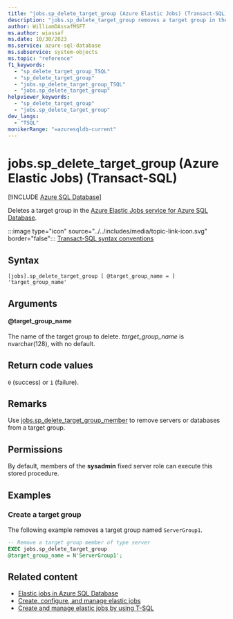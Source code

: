 ```yaml
---
title: "jobs.sp_delete_target_group (Azure Elastic Jobs) (Transact-SQL)"
description: "jobs.sp_delete_target_group removes a target group in the Azure Elastic Jobs service for Azure SQL Database."
author: WilliamDAssafMSFT
ms.author: wiassaf
ms.date: 10/30/2023
ms.service: azure-sql-database
ms.subservice: system-objects
ms.topic: "reference"
f1_keywords:
  - "sp_delete_target_group_TSQL"
  - "sp_delete_target_group"
  - "jobs.sp_delete_target_group_TSQL"
  - "jobs.sp_delete_target_group"
helpviewer_keywords:
  - "sp_delete_target_group"
  - "jobs.sp_delete_target_group"
dev_langs:
  - "TSQL"
monikerRange: "=azuresqldb-current"
---
```

# jobs.sp_delete_target_group (Azure Elastic Jobs) (Transact-SQL)

[!INCLUDE [Azure SQL Database](../../includes/applies-to-version/asdb.md)]

Deletes a target group in the [Azure Elastic Jobs service for Azure SQL Database](/azure/azure-sql/database/elastic-jobs-overview?view=azuresql-db&preserve-view=true).

:::image type="icon" source="../../includes/media/topic-link-icon.svg" border="false"::: [Transact-SQL syntax conventions](../../t-sql/language-elements/transact-sql-syntax-conventions-transact-sql.md)

## Syntax

```syntaxsql
[jobs].sp_delete_target_group [ @target_group_name = ] 'target_group_name'
```

## Arguments

#### @target_group_name

The name of the target group to delete. *target_group_name* is nvarchar(128), with no default.

## Return code values

`0` (success) or `1` (failure).

## Remarks

Use [jobs.sp_delete_target_group_member](sp-delete-target-group-member-elastic-jobs-transact-sql.md) to remove servers or databases from a target group.

## Permissions

By default, members of the **sysadmin** fixed server role can execute this stored procedure.

## Examples

### Create a target group

The following example removes a target group named `ServerGroup1`.

```sql
-- Remove a target group member of type server
EXEC jobs.sp_delete_target_group
@target_group_name = N'ServerGroup1';
```

## Related content

- [Elastic jobs in Azure SQL Database](/azure/azure-sql/database/elastic-jobs-overview?view=azuresql-db&preserve-view=true)
- [Create, configure, and manage elastic jobs](/azure/azure-sql/database/elastic-jobs-tutorial?view=azuresql-db&preserve-view=true)
- [Create and manage elastic jobs by using T-SQL](/azure/azure-sql/database/elastic-jobs-tsql-create-manage?view=azuresql-db&preserve-view=true)
